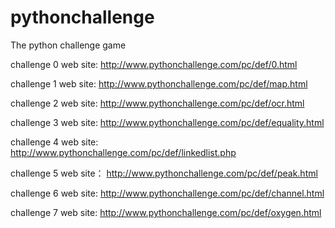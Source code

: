 # pythonchallenge
The python challenge game

challenge 0 web site:
http://www.pythonchallenge.com/pc/def/0.html

challenge 1 web site:
http://www.pythonchallenge.com/pc/def/map.html

challenge 2 web site:
http://www.pythonchallenge.com/pc/def/ocr.html

challenge 3 web site:
http://www.pythonchallenge.com/pc/def/equality.html

challenge 4 web site:
http://www.pythonchallenge.com/pc/def/linkedlist.php

challenge 5 web site：
http://www.pythonchallenge.com/pc/def/peak.html

challenge 6 web site:
http://www.pythonchallenge.com/pc/def/channel.html

challenge 7 web site:
http://www.pythonchallenge.com/pc/def/oxygen.html
